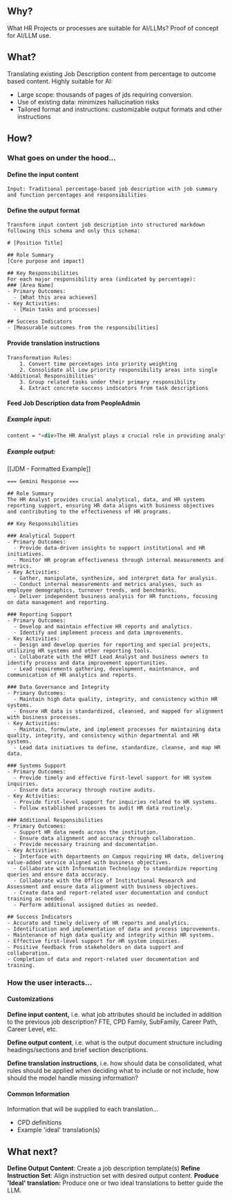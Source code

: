 ## Why?
What HR Projects or processes are suitable for AI/LLMs?
Proof of concept for AI/LLM use.
## What?
Translating existing Job Description content from percentage to outcome based content.
Highly suitable for AI:
- Large scope: thousands of pages of jds requiring conversion.
- Use of existing data: minimizes hallucination risks
- Tailored format and instructions: customizable output formats and other instructions
## How?
### What goes on under the hood...
#### Define the input content
   `Input: Traditional percentage-based job description with job summary and function percentages and responsibilities`
   
#### Define the output format
```
Transform input content job description into structured markdown following this schema and only this schema:

# [Position Title]

## Role Summary
[Core purpose and impact]

## Key Responsibilities
For each major responsibility area (indicated by percentage):
### [Area Name]
- Primary Outcomes:
  - [What this area achieves]
- Key Activities:
  - [Main tasks and processes]

## Success Indicators
- [Measurable outcomes from the responsibilities]
```

#### Provide translation instructions
```
Transformation Rules:
	1. Convert time percentages into priority weighting
	2. Consolidate all Low priority responsibility areas into single 'Additional Responsibilities'
	3. Group related tasks under their primary responsibility
	4. Extract concrete success indicators from task descriptions
```

#### Feed Job Description data from PeopleAdmin
##### Example input:
```html
content = "<div>The HR Analyst plays a crucial role in providing analytical, data, and HR systems reporting support across the Campus. Advise HR colleagues, coordinate and execute data initiatives, and collaborate with various institutional functions to ensure the alignment of HR data with business objectives. Collaborate with Information Technology to standardize reporting queries and ensure data accuracy. Provide analytical support for institutional and HR initiatives, including data gathering, manipulation, synthesis, and interpretation. Conduct internal measurements and metrics analyses, such as employee turnover trends and benchmarks, to monitor HR programs. Assist Classification &amp; Compensation group with special excel-based projects. Report to the HR Technology and Data Manager.</div>	<div><strong>Provide Analytical Support – 25% </strong>Provide analytical support for institutional and HR initiatives, including data gathering, manipulation, synthesis, and interpretation. Conduct internal measurements and metrics analyses, such as employee demographics, turnover trends, and benchmarks, to monitor HR programs. Deliver independent business analysis for HR functions, focusing on data management and reporting.</div>, <div><strong>Provide Reporting Support – 25% </strong>Design and develop queries for reporting and special projects, utilizing the HR systems and other reporting tools. Collaborate with the HRIT Lead Analyst and business owners to identify process and data improvement opportunities. Lead requirements gathering, development, maintenance, and communication of HR analytics and reports.</div>, <div><strong>Provide Systems Support – 15% </strong>Provide first-level support for inquiries related to HR systems. Follow established processes to audit HR data routinely.</div>, <div><strong>Ensure Data Governance and Integrity – 15% </strong>Maintain, formulate and implement processes for maintaining data quality, integrity, and consistency within departmental and HR systems. Lead data initiatives to define, standardize, cleanse, and map HR data, ensuring alignment with business processes.</div><div><br></div>, <div><strong>Stakeholder Interaction and Collaboration – 10%</strong>Interface with departments on Campus requiring HR data, delivering value-added service aligned with business objectives. Collaborate with Information Technology to standardize reporting queries and ensure data accuracy. Collaborate with the Office of Institutional Research and Assessment and ensure data alignment with business objectives.<br><br></div><div><br></div>, <div><strong>Training – 5%</strong>Create data and report-related user documentation and conduct training as needed.</div><div><br></div>, <div><strong>Perform additional assigned duties as needed – 5%<br></strong><br></div>"
```

##### Example output:
[[JDM - Formatted Example]]
```
=== Gemini Response ===

## Role Summary
The HR Analyst provides crucial analytical, data, and HR systems reporting support, ensuring HR data aligns with business objectives and contributing to the effectiveness of HR programs.

## Key Responsibilities

### Analytical Support
- Primary Outcomes:
  - Provide data-driven insights to support institutional and HR initiatives.
  - Monitor HR program effectiveness through internal measurements and metrics.
- Key Activities:
  - Gather, manipulate, synthesize, and interpret data for analysis.
  - Conduct internal measurements and metrics analyses, such as employee demographics, turnover trends, and benchmarks.
  - Deliver independent business analysis for HR functions, focusing on data management and reporting.

### Reporting Support
- Primary Outcomes:
  - Develop and maintain effective HR reports and analytics.
  - Identify and implement process and data improvements.
- Key Activities:
  - Design and develop queries for reporting and special projects, utilizing HR systems and other reporting tools.
  - Collaborate with the HRIT Lead Analyst and business owners to identify process and data improvement opportunities.
  - Lead requirements gathering, development, maintenance, and communication of HR analytics and reports.

### Data Governance and Integrity
- Primary Outcomes:
  - Maintain high data quality, integrity, and consistency within HR systems.
  - Ensure HR data is standardized, cleansed, and mapped for alignment with business processes.
- Key Activities:
  - Maintain, formulate, and implement processes for maintaining data quality, integrity, and consistency within departmental and HR systems.
  - Lead data initiatives to define, standardize, cleanse, and map HR data.

### Systems Support
- Primary Outcomes:
  - Provide timely and effective first-level support for HR system inquiries.
  - Ensure data accuracy through routine audits.
- Key Activities:
  - Provide first-level support for inquiries related to HR systems.
  - Follow established processes to audit HR data routinely.

### Additional Responsibilities
- Primary Outcomes:
  - Support HR data needs across the institution.
  - Ensure data alignment and accuracy through collaboration.
  - Provide necessary training and documentation.
- Key Activities:
  - Interface with departments on Campus requiring HR data, delivering value-added service aligned with business objectives.
  - Collaborate with Information Technology to standardize reporting queries and ensure data accuracy.
  - Collaborate with the Office of Institutional Research and Assessment and ensure data alignment with business objectives.
  - Create data and report-related user documentation and conduct training as needed.
  - Perform additional assigned duties as needed.

## Success Indicators
- Accurate and timely delivery of HR reports and analytics.
- Identification and implementation of data and process improvements.
- Maintenance of high data quality and integrity within HR systems.
- Effective first-level support for HR system inquiries.
- Positive feedback from stakeholders on data support and collaboration.
- Completion of data and report-related user documentation and training.
```


### How the user interacts...
#### Customizations
**Define input content,** i.e. what job attributes should be included in addition to the previous job description? FTE, CPD Family, SubFamily, Career Path, Career Level, etc.

**Define output content**, i.e. what is the output document structure including headings/sections and brief section descriptions.  

**Define translation instructions**, i.e. how should data be consolidated, what rules should be applied when deciding what to include or not include, how should the model handle missing information?
#### Common Information
Information that will be supplied to each translation...
- CPD definitions
- Example 'ideal' translation(s)
## What next?
**Define Output Content**: Create a job description template(s)
**Refine Instruction Set**:  Align instruction set with desired output content.
**Produce 'Ideal' translation:** Produce one or two ideal translations to better guide the LLM.
